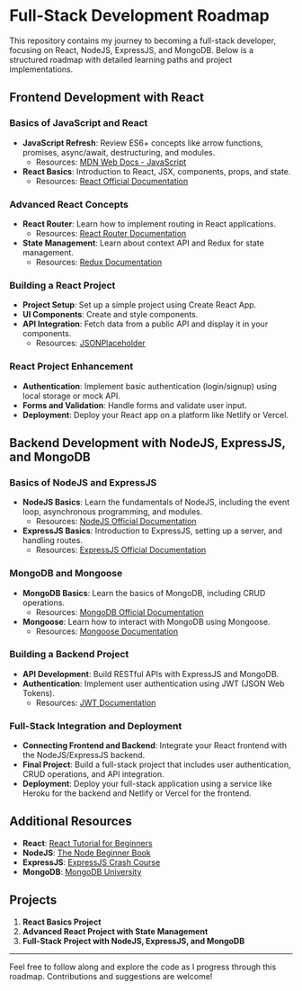 # Full-Stack Development Roadmap

This repository contains my journey to becoming a full-stack developer, focusing on React, NodeJS, ExpressJS, and MongoDB. Below is a structured roadmap with detailed learning paths and project implementations.

## Frontend Development with React

### Basics of JavaScript and React
- **JavaScript Refresh**: Review ES6+ concepts like arrow functions, promises, async/await, destructuring, and modules.
  - Resources: [MDN Web Docs - JavaScript](https://developer.mozilla.org/en-US/docs/Web/JavaScript)
- **React Basics**: Introduction to React, JSX, components, props, and state.
  - Resources: [React Official Documentation](https://reactjs.org/docs/getting-started.html)

### Advanced React Concepts
- **React Router**: Learn how to implement routing in React applications.
  - Resources: [React Router Documentation](https://reactrouter.com/)
- **State Management**: Learn about context API and Redux for state management.
  - Resources: [Redux Documentation](https://redux.js.org/)

### Building a React Project
- **Project Setup**: Set up a simple project using Create React App.
- **UI Components**: Create and style components.
- **API Integration**: Fetch data from a public API and display it in your components.
  - Resources: [JSONPlaceholder](https://jsonplaceholder.typicode.com/)

### React Project Enhancement
- **Authentication**: Implement basic authentication (login/signup) using local storage or mock API.
- **Forms and Validation**: Handle forms and validate user input.
- **Deployment**: Deploy your React app on a platform like Netlify or Vercel.

## Backend Development with NodeJS, ExpressJS, and MongoDB

### Basics of NodeJS and ExpressJS
- **NodeJS Basics**: Learn the fundamentals of NodeJS, including the event loop, asynchronous programming, and modules.
  - Resources: [NodeJS Official Documentation](https://nodejs.org/en/docs/)
- **ExpressJS Basics**: Introduction to ExpressJS, setting up a server, and handling routes.
  - Resources: [ExpressJS Official Documentation](https://expressjs.com/)

### MongoDB and Mongoose
- **MongoDB Basics**: Learn the basics of MongoDB, including CRUD operations.
  - Resources: [MongoDB Official Documentation](https://docs.mongodb.com/)
- **Mongoose**: Learn how to interact with MongoDB using Mongoose.
  - Resources: [Mongoose Documentation](https://mongoosejs.com/)

### Building a Backend Project
- **API Development**: Build RESTful APIs with ExpressJS and MongoDB.
- **Authentication**: Implement user authentication using JWT (JSON Web Tokens).
  - Resources: [JWT Documentation](https://jwt.io/introduction/)

### Full-Stack Integration and Deployment
- **Connecting Frontend and Backend**: Integrate your React frontend with the NodeJS/ExpressJS backend.
- **Final Project**: Build a full-stack project that includes user authentication, CRUD operations, and API integration.
- **Deployment**: Deploy your full-stack application using a service like Heroku for the backend and Netlify or Vercel for the frontend.

## Additional Resources
- **React**: [React Tutorial for Beginners](https://reactjs.org/tutorial/tutorial.html)
- **NodeJS**: [The Node Beginner Book](http://nodebeginner.org/)
- **ExpressJS**: [ExpressJS Crash Course](https://www.youtube.com/watch?v=L72fhGm1tfE)
- **MongoDB**: [MongoDB University](https://university.mongodb.com/)

## Projects
1. **React Basics Project**
2. **Advanced React Project with State Management**
3. **Full-Stack Project with NodeJS, ExpressJS, and MongoDB**

---

Feel free to follow along and explore the code as I progress through this roadmap. Contributions and suggestions are welcome!
